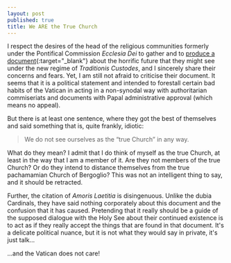 ```yaml
---
layout: post
published: true
title: We ARE the True Church
---
```

I respect the desires of the head of the religious communities formerly under the Pontifical Commission *Ecclesia Dei* to gather and to [produce a document](https://fssp.com/communique-of-the-superiors-general-of-the-ecclesia-dei-communities/){:target="_blank"} about the horrific future that they might see under the new regime of *Traditionis Custodes*, and I sincerely share their concerns and fears. Yet, I am still not afraid to criticise their document. It seems that it is a political statement and intended to forestall certain bad habits of the Vatican in acting in a non-synodal way with authoritarian commiseriats and documents with Papal administrative approval (which means no appeal).

But there is at least one sentence, where they got the best of themselves and said something that is, quite frankly, idiotic:
> We do not see ourselves as the “true Church” in any way.

What do they mean? I admit that I do think of myself as the true Church, at least in the way that I am a member of it. Are they not members of the true Church? Or do they intend to distance themselves from the true pachamamian Church of Bergoglio? This was not an intelligent thing to say, and it should be retracted.

Further, the citation of *Amoris Laetitia* is disingenuous. Unlike the dubia Cardinals, they have said nothing corporately about this document and the confusion that it has caused. Pretending that it really should be a guide of the supposed dialogue with the Holy See about their continued existence is to act as if they really accept the things that are found in that document. It's a delicate political nuance, but it is not what they would say in private, it's just talk...

...and the Vatican does not care!
